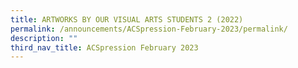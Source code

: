 ```yaml
---
title: ARTWORKS BY OUR VISUAL ARTS STUDENTS 2 (2022)
permalink: /announcements/ACSpression-February-2023/permalink/
description: ""
third_nav_title: ACSpression February 2023
---
```

